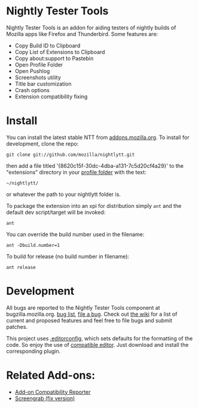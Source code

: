 # Nightly Tester Tools
Nightly Tester Tools is an addon for aiding testers of nightly builds of Mozilla apps like Firefox and Thunderbird. Some features are:

* Copy Build ID to Clipboard
* Copy List of Extensions to Clipboard
* Copy about:support to Pastebin
* Open Profile Folder
* Open Pushlog
* Screenshots utility
* Title bar customization
* Crash options
* Extension compatibility fixing

# Install
You can install the latest stable NTT from [addons.mozilla.org](https://addons.mozilla.org/en-US/firefox/addon/6543/). To install for development, clone the repo:

    git clone git://github.com/mozilla/nightlytt.git

then add a file titled '{8620c15f-30dc-4dba-a131-7c5d20cf4a29}' to the "extensions" directory in your [profile folder](http://kb.mozillazine.org/Profile_folder) with the text:

    ~/nightlytt/

or whatever the path to your nightlytt folder is.

To package the extension into an xpi for distribution simply `ant` and the default dev script/target will be invoked:

    ant

You can override the build number used in the filename:

    ant -Dbuild.number=1

To build for release (no build number in filename):

    ant release

# Development
All bugs are reported to the Nightly Tester Tools component at bugzilla.mozilla.org. [bug list](https://bugzilla.mozilla.org/buglist.cgi?query_format=advanced&component=Nightly%20Tester%20Tools&product=Other%20Applications), [file a bug](https://bugzilla.mozilla.org/enter_bug.cgi?product=Other%20Applications&component=Nightly%20Tester%20Tools). Check out [the wiki](https://wiki.mozilla.org/Auto-tools/Projects/NightlyTesterTools) for a list of current and proposed features and feel free to file bugs and submit patches.

This project uses [.editorconfig](http://editorconfig.org/#overview), which sets defaults for the formatting of the code. So enjoy the use of [compatible editor](http://editorconfig.org/#download). Just download and install the corresponding plugin.

# Related Add-ons:
* [Add-on Compatibility Reporter](https://addons.mozilla.org/en-US/firefox/addon/add-on-compatibility-reporter/)
* [Screengrab (fix version)](https://addons.mozilla.org/en-US/firefox/addon/screengrab-fix-version/)

